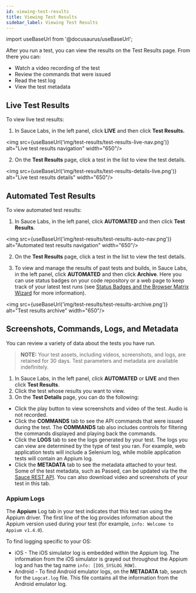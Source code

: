 ```yaml
---
id: viewing-test-results
title: Viewing Test Results
sidebar_label: Viewing Test Results
---
```


import useBaseUrl from '@docusaurus/useBaseUrl';

After you run a test, you can view the results on the Test Results page. From there you can:

* Watch a video recording of the test
* Review the commands that were issued
* Read the test log
* View the test metadata

## Live Test Results

To view live test results:
1. In Sauce Labs, in the left panel, click **LIVE** and then click **Test Results.**

<img src={useBaseUrl('img/test-results/test-results-live-nav.png')} alt="Live test results navigation" width="650"/>

2. On the **Test Results** page, click a test in the list to view the test details.

<img src={useBaseUrl('img/test-results/test-results-details-live.png')} alt="Live test results details" width="650"/>

## Automated Test Results
To view automated test results:
1. In Sauce Labs, in the left panel, click **AUTOMATED** and then click **Test Results**.

<img src={useBaseUrl('img/test-results/test-results-auto-nav.png')} alt="Automated test results navigation" width="650"/>

2. On the **Test Results** page, click a test in the list to view the test details.

3. To view and manage the results of past tests and builds, in Sauce Labs, in the left panel, click **AUTOMATED** and then click **Archive**. Here you can use status badges on your code repository or a web page to keep track of your latest test runs (see [Status Badges and the Browser Matrix Wizard](/test-results/badges-browser-matrix) for more information).

<img src={useBaseUrl('img/test-results/test-results-archive.png')} alt="Test results archive" width="650"/>

## Screenshots, Commands, Logs, and Metadata
You can review a variety of data about the tests you have run.

>**NOTE:** Your test assets, including videos, screenshots, and logs, are retained for 30 days. Test parameters and metadata are available indefinitely.

1. In Sauce Labs, in the left panel, click **AUTOMATED** or **LIVE** and then click **Test Results**.
2. Click the test whose results you want to view.
3. On the **Test Details** page, you can do the following:
  * Click the play button to view screenshots and video of the test. Audio is not recorded.
  * Click the **COMMANDS** tab to see the API commands that were issued during the test. The **COMMANDS** tab also includes controls for filtering the commands displayed and playing back the commands.
  * Click the **LOGS** tab to see the logs generated by your test. The logs you can view are determined by the type of test you ran. For example, web application tests will include a Selenium log, while mobile application tests will contain an Appium log.
  * Click the **METADATA** tab to see the metadata attached to your test. Some of the test metadata, such as Passed, can be updated via the the [Sauce REST API](/dev/api). You can also download video and screenshots of your test in this tab.

### Appium Logs
The **Appium** Log tab in your test indicates that this test ran using the Appium driver. The first line of the log provides information about the Appium version used during your test (for example, `info: Welcome to Appium v1.4.0`).

To find logging specific to your OS:

* iOS - The iOS simulator log is embedded within the Appium log. The information from the iOS simulator is grayed out throughout the Appium log and has the tag name `info: [IOS_SYSLOG_ROW]`.
* Android - To find Android emulator logs, on the **METADATA** tab, search for the `Logcat.log` file. This file contains all the information from the Android emulator log.
